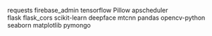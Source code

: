 requests
firebase_admin
tensorflow
Pillow 
apscheduler  
flask 
flask_cors
scikit-learn
deepface 
mtcnn
pandas 
opencv-python
seaborn
matplotlib
pymongo